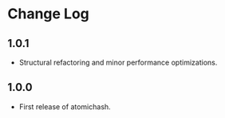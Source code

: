 Change Log
==========

1.0.1
-----

  * Structural refactoring and minor performance optimizations.


1.0.0
-----

  * First release of atomichash.
